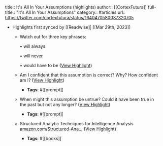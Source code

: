 title:: It's All In Your Assumptions (highlights)
author:: [[CortexFutura]]
full-title:: "It's All In Your Assumptions"
category:: #articles
url:: https://twitter.com/cortexfutura/status/1640470580037320705

- Highlights first synced by [[Readwise]] [[Mar 29th, 2023]]
	- Watch out for three key phrases:
	  
	  • will always
	  
	  • will never
	  
	  • would have to be ([View Highlight](https://read.readwise.io/read/01gwnyqteq73r5mc9d7a0fk507))
	- Am I confident that this assumption is correct? Why? How confident am I? ([View Highlight](https://read.readwise.io/read/01gwnyr1jx6a8nmcjpye95tn8b))
		- **Tags**: #[[prompt]]
	- When might this assumption be untrue? Could it have been true in the past but not any longer? ([View Highlight](https://read.readwise.io/read/01gwnyr8ahmxtp99jk9v7tt7cz))
		- **Tags**: #[[prompt]]
	- Structured Analytic Techniques for Intelligence Analysis  
	  [amazon.com/Structured-Ana…](https://www.amazon.com/Structured-Analytic-Techniques-Intelligence-Analysis/dp/150636893X/) ([View Highlight](https://read.readwise.io/read/01gwnyrvt8w05bk2z1sfbkmhsn))
		- **Tags**: #[[books]]